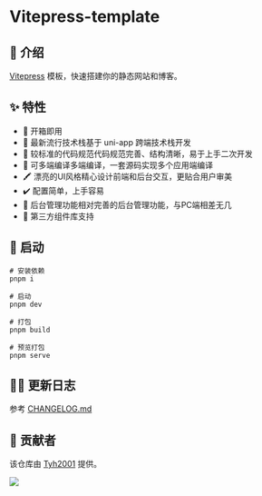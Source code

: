 # Vitepress-template

## 💬 介绍

[Vitepress](https://vitepress.vuejs.org) 模板，快速搭建你的静态网站和博客。

## ✨ 特性

- 📌 开箱即用
- 🚀 最新流行技术栈基于 uni-app 跨端技术栈开发
- 💪 较标准的代码规范代码规范完善、结构清晰，易于上手二次开发
- 🐆 可多端编译多端编译，一套源码实现多个应用端编译
- 🖍️ 漂亮的UI风格精心设计前端和后台交互，更贴合用户审美
- ✔️ 配置简单，上手容易
- 🚩 后台管理功能相对完善的后台管理功能，与PC端相差无几
- 📃 第三方组件库支持

## 👀 启动

```shell
# 安装依赖
pnpm i

# 启动
pnpm dev

# 打包
pnpm build

# 预览打包
pnpm serve
```

## 🕵️‍♀️ 更新日志

参考 [CHANGELOG.md](https://github.com/Tyh2001/vitepress-template/blob/master/CHANGELOG.md)

## 🙏 贡献者

该仓库由 [Tyh2001](https://github.com/Tyh2001) 提供。

![](https://tianyuhao.cn/images/auto/weixin.png)
